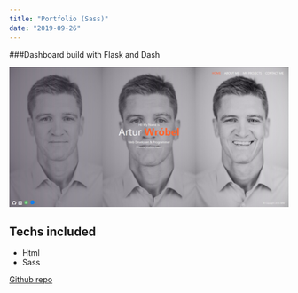 ```yaml
---
title: "Portfolio (Sass)"
date: "2019-09-26"
---
```


###Dashboard build with Flask and Dash

![Portfolio](./portfolio.jpg)

## Techs included
- Html
- Sass

[Github repo](https://github.com/ArturWrobel/Portfolio-Saas-)